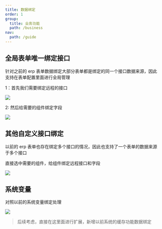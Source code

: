```yaml
---
title: 数据绑定
order: 1
group:
  title: 业务功能
  path: /business
nav:
  path: /guide
---
```


## 全局表单唯一绑定接口

针对之前的 erp 表单数据绑定大部分表单都是绑定的同一个接口数据来源，因此支持在表单配置里面进行全局管理

1：首先我们需要绑定远程的接口

![](http://qiniu.yenmysoft.com.cn/form-render-assets/business/databind.png)

2: 然后给需要的组件绑定字段

![](http://qiniu.yenmysoft.com.cn/form-render-assets/business/databind1.png)

## 其他自定义接口绑定

以前的 erp 表单也存在绑定多个接口的情况，因此也支持了一个表单的数据来源于多个接口

直接选中需要的组件，给组件绑定远程接口和字段

![](http://qiniu.yenmysoft.com.cn/form-render-assets/business/databind2.png)

## 系统变量

对照以前的系统变量绑定处理

![](http://qiniu.yenmysoft.com.cn/form-render-assets/business/system.png)

> 后续考虑，直接在这里面进行扩展，新增以前系统的缓存功能数据绑定
